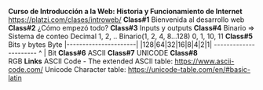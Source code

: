 **Curso de Introducción a la Web: Historia y Funcionamiento de Internet**
    https://platzi.com/clases/introweb/
**Class#1**
    Bienvenida al desarrollo web
**Class#2**
    ¿Cómo empezó todo?
**Class#3**
    Inputs y outputs
**Class#4**
    Binario
        => Sistema de conteo
            Decimal
                1, 2, ..
            Binario(1, 2, 4, 8...128)
                0, 1, 10, 11
**Class#5**
    Bits y bytes
           Byte
    |----------------------|
     |128|64|32|16|8|4|2|1|
    ----------------------
          ^
          |
         Bit
**Class#6**
    ASCII
**Class#7**
    UNICODE
**Class#8**    
    RGB
**Links**
    ASCII Code - The extended ASCII table:
        https://www.ascii-code.com/
    Unicode Character table:
        https://unicode-table.com/en/#basic-latin